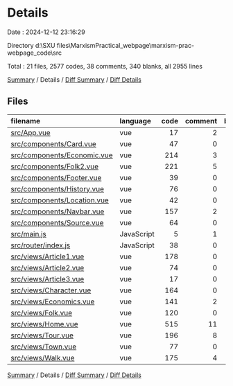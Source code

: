 # Details

Date : 2024-12-12 23:16:29

Directory d:\\SXU files\\MarxismPractical_webpage\\marxism-prac-webpage_code\\src

Total : 21 files,  2577 codes, 38 comments, 340 blanks, all 2955 lines

[Summary](results.md) / Details / [Diff Summary](diff.md) / [Diff Details](diff-details.md)

## Files
| filename | language | code | comment | blank | total |
| :--- | :--- | ---: | ---: | ---: | ---: |
| [src/App.vue](/src/App.vue) | vue | 17 | 2 | 5 | 24 |
| [src/components/Card.vue](/src/components/Card.vue) | vue | 47 | 0 | 9 | 56 |
| [src/components/Economic.vue](/src/components/Economic.vue) | vue | 214 | 3 | 8 | 225 |
| [src/components/Folk2.vue](/src/components/Folk2.vue) | vue | 221 | 5 | 37 | 263 |
| [src/components/Footer.vue](/src/components/Footer.vue) | vue | 39 | 0 | 6 | 45 |
| [src/components/History.vue](/src/components/History.vue) | vue | 76 | 0 | 6 | 82 |
| [src/components/Location.vue](/src/components/Location.vue) | vue | 42 | 0 | 4 | 46 |
| [src/components/Navbar.vue](/src/components/Navbar.vue) | vue | 157 | 2 | 21 | 180 |
| [src/components/Source.vue](/src/components/Source.vue) | vue | 64 | 0 | 5 | 69 |
| [src/main.js](/src/main.js) | JavaScript | 5 | 1 | 3 | 9 |
| [src/router/index.js](/src/router/index.js) | JavaScript | 38 | 0 | 6 | 44 |
| [src/views/Article1.vue](/src/views/Article1.vue) | vue | 178 | 0 | 23 | 201 |
| [src/views/Article2.vue](/src/views/Article2.vue) | vue | 74 | 0 | 12 | 86 |
| [src/views/Article3.vue](/src/views/Article3.vue) | vue | 17 | 0 | 3 | 20 |
| [src/views/Character.vue](/src/views/Character.vue) | vue | 164 | 0 | 26 | 190 |
| [src/views/Economics.vue](/src/views/Economics.vue) | vue | 141 | 2 | 15 | 158 |
| [src/views/Folk.vue](/src/views/Folk.vue) | vue | 120 | 0 | 18 | 138 |
| [src/views/Home.vue](/src/views/Home.vue) | vue | 515 | 11 | 66 | 592 |
| [src/views/Tour.vue](/src/views/Tour.vue) | vue | 196 | 8 | 34 | 238 |
| [src/views/Town.vue](/src/views/Town.vue) | vue | 77 | 0 | 12 | 89 |
| [src/views/Walk.vue](/src/views/Walk.vue) | vue | 175 | 4 | 21 | 200 |

[Summary](results.md) / Details / [Diff Summary](diff.md) / [Diff Details](diff-details.md)